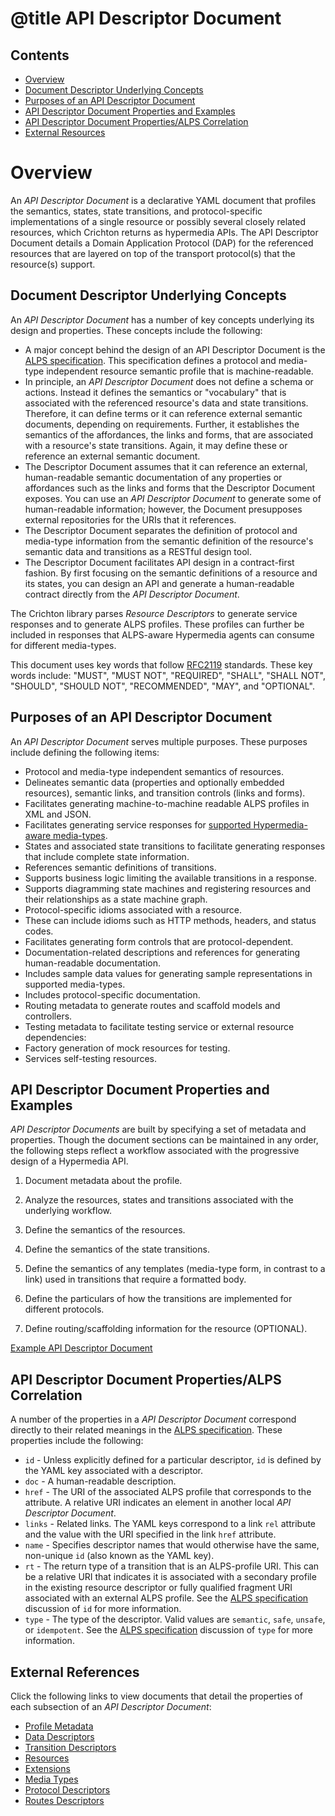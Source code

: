 # @title API Descriptor Document
## Contents
- [Overview](#overview)
 - [Document Descriptor Underlying Concepts](#document-descriptor-underlying-concepts)
 - [Purposes of an API Descriptor Document](#purpose-of-an-API-descriptor-document)
 - [API Descriptor Document Properties and Examples](#API-descriptor-document-properties-and-examples)
 - [API Descriptor Document Properties/ALPS Correlation](#API-descriptor-document-properties/ALPS-Correlation)
 - [External Resources](#external-resources)

# Overview
An _API Descriptor Document_ is a declarative YAML document that profiles the semantics, states, state transitions, and protocol-specific implementations of a single resource or possibly several closely related resources, which Crichton returns as hypermedia APIs. The API Descriptor Document details a Domain Application Protocol (DAP) for the referenced resources that are layered on top of the transport protocol(s) that the resource(s) support.

## Document Descriptor Underlying Concepts
An _API Descriptor Document_ has a number of key concepts underlying its design and properties. These concepts include the following:
- A major concept behind the design of an API Descriptor Document is the [ALPS specification][]. This specification defines a protocol and media-type independent resource semantic profile that is machine-readable.
- In principle, an _API Descriptor Document_ does not define a schema or actions. Instead it defines the semantics or "vocabulary" that is associated with the referenced resource's data and state transitions. Therefore, it can define terms or it can reference external semantic documents, depending on requirements. Further, it establishes the semantics of the affordances, the links and forms, that are associated with a resource's state transitions. Again, it may define these or reference an external semantic document.
- The Descriptor Document assumes that it can reference an external, human-readable semantic documentation of any properties or affordances such as the links and forms that the Descriptor Document exposes. You can use an _API Descriptor Document_ to generate some of human-readable information; however, the Document presupposes external repositories for the URIs that it references.
- The Descriptor Document separates the definition of protocol and media-type information from the semantic definition of the resource's semantic data and transitions as a RESTful design tool.
- The Descriptor Document facilitates API design in a contract-first fashion. By first focusing on the semantic definitions of a resource and its states, you can design an API and generate a human-readable contract directly from the _API Descriptor Document_.

The Crichton library parses _Resource Descriptors_ to generate service responses and to generate ALPS profiles. These profiles can further be included in responses that ALPS-aware Hypermedia agents can consume for different media-types.

This document uses key words that follow [RFC2119](http://tools.ietf.org/html/rfc2119) standards. These key words include: "MUST", "MUST NOT", "REQUIRED", "SHALL", "SHALL NOT", "SHOULD", "SHOULD NOT", "RECOMMENDED", "MAY", and 
"OPTIONAL".

## Purposes of an API Descriptor Document
An _API Descriptor Document_ serves multiple purposes. These purposes include defining the following items:

- Protocol and media-type independent semantics of resources.
 - Delineates semantic data (properties and optionally embedded resources), semantic links, and transition controls 
  (links and forms).
 - Facilitates generating machine-to-machine readable ALPS profiles in XML and JSON.
 - Facilitates generating service responses for [supported Hypermedia-aware media-types](doc/media_type.md).
- States and associated state transitions to facilitate generating responses that include complete state 
information.
 - References semantic definitions of transitions.
 - Supports business logic limiting the available transitions in a response.
 - Supports diagramming state machines and registering resources and their relationships as a state machine graph.
- Protocol-specific idioms associated with a resource.
 - These can include idioms such as HTTP methods, headers, and status codes. 
 - Facilitates generating form controls that are protocol-dependent.
- Documentation-related descriptions and references for generating human-readable documentation.
 - Includes sample data values for generating sample representations in supported media-types.
 - Includes protocol-specific documentation.
- Routing metadata to generate routes and scaffold models and controllers.
- Testing metadata to facilitate testing service or external resource dependencies:
 - Factory generation of mock resources for testing.
 - Services self-testing resources.

## API Descriptor Document Properties and Examples
_API Descriptor Documents_ are built by specifying a set of metadata and properties. Though the document sections can be maintained in any order, the following steps reflect a workflow associated with the progressive design of a Hypermedia API. 
1. Document metadata about the profile.

2. Analyze the resources, states and transitions associated with the underlying workflow.

3. Define the semantics of the resources.

4. Define the semantics of the state transitions.

5. Define the semantics of any templates (media-type form, in contrast to a link) used in transitions that require a 
formatted body.

6. Define the particulars of how the transitions are implemented for different protocols.

7. Define routing/scaffolding information for the resource (OPTIONAL).

[Example API Descriptor Document][]

## API Descriptor Document Properties/ALPS Correlation
A number of the properties in a _API Descriptor Document_ correspond directly to their related meanings in the 
[ALPS specification][]. These properties include the following:
- `id` - Unless explicitly defined for a particular descriptor, `id` is defined by the YAML key associated with a 
descriptor.
- `doc` - A human-readable description.
- `href` - The URI of the associated ALPS profile that corresponds to the attribute. A relative URI indicates an element in another local _API Descriptor Document_.
- `links` - Related links. The YAML keys correspond to a link `rel` attribute and the value with the URI 
specified in the link `href` attribute.
- `name` - Specifies descriptor names that would otherwise have the same, non-unique `id` (also known as the YAML key).
- `rt` - The return type of a transition that is an ALPS-profile URI. This can be a relative URI that indicates it is 
associated with a secondary profile in the existing resource descriptor or fully qualified fragment URI associated 
with an external ALPS profile. See the [ALPS specification][] discussion of `id` for more information.
- `type` - The type of the descriptor. Valid values are `semantic`, `safe`, `unsafe`, or `idempotent`. See the [ALPS specification][] discussion of `type` for more information.

## External References
Click the following links to view documents that detail the properties of each subsection of an _API Descriptor Document_:

* [Profile Metadata](profile_metadata.md)
* [Data Descriptors](data_descriptors.md)
* [Transition Descriptors](transition_descriptors.md)
* [Resources](resource_descriptors.md)
* [Extensions](extensions.md)
* [Media Types](media_types.md)
* [Protocol Descriptors](protocol_descriptors.md)
* [Routes Descriptors](routes_descriptors.md)

[ALPS specification]: http://alps.io/spec/index.html
[Example API Descriptor Document]: ../spec/fixtures/resource_descriptors/drds_descriptor_v1.yml
